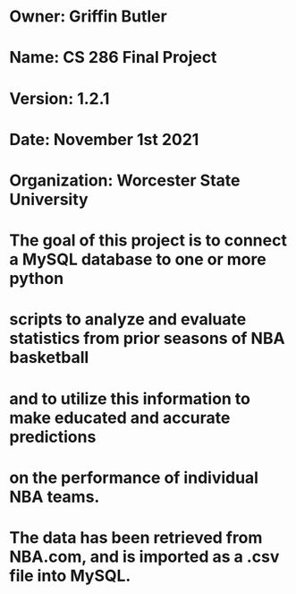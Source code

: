 #   Owner: Griffin Butler
#   Name: CS 286 Final Project
#   Version: 1.2.1
#   Date: November 1st 2021
#   Organization: Worcester State University
#
#
#   The goal of this project is to connect a MySQL database to one or more python
#   scripts to analyze and evaluate statistics from prior seasons of NBA basketball
#   and to utilize this information to make educated and accurate predictions
#   on the performance of individual NBA teams.
#
#
#   The data has been retrieved from NBA.com, and is imported as a .csv file into MySQL.
